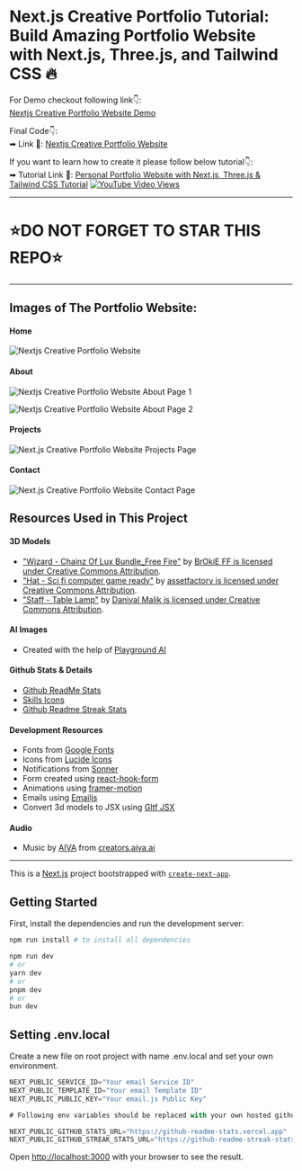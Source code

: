 # Next.js Creative Portfolio Tutorial: Build Amazing Portfolio Website with Next.js, Three.js, and Tailwind CSS 🔥

For Demo checkout following link👇: <br />
[Nextjs Creative Portfolio Website Demo](https://uthadev-portofolio.vercel.app) <br />

Final Code👇: <br />
➡ Link 💚: [Nextjs Creative Portfolio Website](https://github.com/novipro88/uthadev-portofolio) <br />

If you want to learn how to create it please follow below tutorial👇: <br />
➡ Tutorial Link 💚: [Personal Portfolio Website with Next.js, Three.js & Tailwind CSS Tutorial](https://youtu.be/T5t46vuW8fo)
[![YouTube Video Views](https://img.shields.io/youtube/views/T5t46vuW8fo)](https://youtu.be/T5t46vuW8fo) <br />

---

# ⭐DO NOT FORGET TO STAR THIS REPO⭐

---

## Images of The Portfolio Website:

#### Home

![Nextjs Creative Portfolio Website](https://res.cloudinary.com/dymu4drhj/image/upload/e_gen_restore/c_limit,w_1366/f_auto/q_auto/wkzgnsfheehoebui2bcn?_a=BAVAfVBy0)

#### About

![Nextjs Creative Portfolio Website About Page 1](https://res.cloudinary.com/dymu4drhj/image/upload/e_gen_restore/c_limit,w_1366/f_auto/q_auto/lfldnbssr5hjrgcieaz8?_a=BAVAfVBy0)

![Nextjs Creative Portfolio Website About Page 2](https://res.cloudinary.com/dymu4drhj/image/upload/e_gen_restore/c_limit,w_1366/f_auto/q_auto/keotgoa7jbrtddyrmpyj?_a=BAVAfVBy0)

#### Projects

![Next.js Creative Portfolio Website Projects Page](https://res.cloudinary.com/dymu4drhj/image/upload/e_gen_restore/c_limit,w_1366/f_auto/q_auto/qj0zbuy0lnp8q10jslb8?_a=BAVAfVBy0)

#### Contact

![Next.js Creative Portfolio Website Contact Page](https://res.cloudinary.com/dymu4drhj/image/upload/e_gen_restore/c_limit,w_1366/f_auto/q_auto/xetovjew9wcu7uejrgbv?_a=BAVAfVBy0)

## Resources Used in This Project

#### 3D Models

- ["Wizard - Chainz Of Lux Bundle_Free Fire"](https://skfb.ly/oyXEI) by [BrOkiE FF is licensed under Creative Commons Attribution](http://creativecommons.org/licenses/by/4.0/).
- ["Hat - Sci fi computer game ready"](https://skfb.ly/owyGI) by [assetfactory is licensed under Creative Commons Attribution](http://creativecommons.org/licenses/by/4.0/).
- ["Staff - Table Lamp"](https://skfb.ly/68Y7B) by [Daniyal Malik is licensed under Creative Commons Attribution](http://creativecommons.org/licenses/by/4.0/).

#### AI Images

- Created with the help of [Playground AI](https://playgroundai.com/)

#### Github Stats & Details

- [Github ReadMe Stats](https://github.com/anuraghazra/github-readme-stats)
- [Skills Icons](https://github.com/tandpfun/skill-icons)
- [Github Readme Streak Stats](https://github.com/denvercoder1/github-readme-streak-stats)

#### Development Resources

- Fonts from [Google Fonts](https://fonts.google.com/) <br />
- Icons from [Lucide Icons](https://lucide.dev/) <br />
- Notifications from [Sonner](https://sonner.emilkowal.ski/) <br />
- Form created using [react-hook-form](https://react-hook-form.com/) <br />
- Animations using [framer-motion](https://www.framer.com/motion/) <br />
- Emails using [Emailjs](https://www.emailjs.com/) <br />
- Convert 3d models to JSX using [Gltf JSX](https://github.com/pmndrs/gltfjsx)

#### Audio

- Music by <a href="https://www.aiva.ai/">AIVA</a> from <a href="https://creators.aiva.ai/publicPlayer?c=661dc451acb7d4eee685c15d">creators.aiva.ai</a>

---

This is a [Next.js](https://nextjs.org/) project bootstrapped with [`create-next-app`](https://github.com/vercel/next.js/tree/canary/packages/create-next-app).

## Getting Started

First, install the dependencies and run the development server:

```bash
npm run install # to install all dependencies

npm run dev
# or
yarn dev
# or
pnpm dev
# or
bun dev
```

## Setting .env.local

Create a new file on root project with name .env.local and set your own environment.

```js
NEXT_PUBLIC_SERVICE_ID="Your email Service ID"
NEXT_PUBLIC_TEMPLATE_ID="Your email Template ID"
NEXT_PUBLIC_PUBLIC_KEY="Your email.js Public Key"

# Following env variables should be replaced with your own hosted github stats, then use these env variables in the URL

NEXT_PUBLIC_GITHUB_STATS_URL="https://github-readme-stats.vercel.app"
NEXT_PUBLIC_GITHUB_STREAK_STATS_URL="https://github-readme-streak-stats.herokuapp.com"
```

Open [http://localhost:3000](http://localhost:3000) with your browser to see the result.
